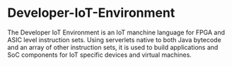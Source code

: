 # Developer-IoT-Environment
The Developer IoT Environment is an IoT manchine language for FPGA and ASIC level instruction sets. Using serverlets native to both Java bytecode and an array of other instruction sets, it is used to build applications and SoC components for IoT specific devices and virtual machines.
